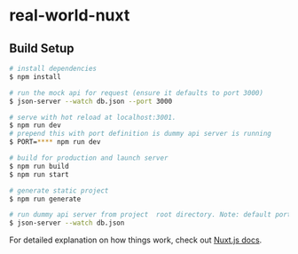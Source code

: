 # real-world-nuxt

## Build Setup

```bash
# install dependencies
$ npm install

# run the mock api for request (ensure it defaults to port 3000)
$ json-server --watch db.json --port 3000

# serve with hot reload at localhost:3001.
$ npm run dev
# prepend this with port definition is dummy api server is running
$ PORT=**** npm run dev

# build for production and launch server
$ npm run build
$ npm run start

# generate static project
$ npm run generate

# run dummy api server from project  root directory. Note: default port is localhost:3000
$ json-server --watch db.json
```

For detailed explanation on how things work, check out [Nuxt.js docs](https://nuxtjs.org).
